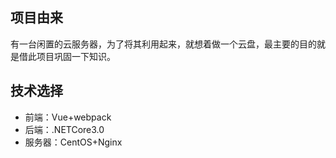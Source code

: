 ## 项目由来
有一台闲置的云服务器，为了将其利用起来，就想着做一个云盘，最主要的目的就是借此项目巩固一下知识。
## 技术选择
+ 前端：Vue+webpack
+ 后端：.NETCore3.0
+ 服务器：CentOS+Nginx
